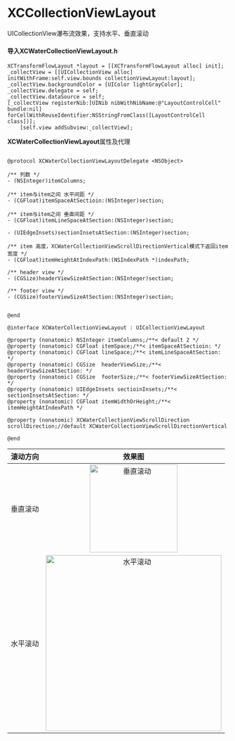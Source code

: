 # XCCollectionViewLayout
UICollectionView瀑布流效果，支持水平、垂直滚动

<h4>导入<b>XCWaterCollectionViewLayout.h</b></h4>

```Object-C
XCTransformFlowLayout *layout = [[XCTransformFlowLayout alloc] init];
_collectView = [[UICollectionView alloc] initWithFrame:self.view.bounds collectionViewLayout:layout];
_collectView.backgroundColor = [UIColor lightGrayColor];
_collectView.delegate = self;
_collectView.dataSource = self;
[_collectView registerNib:[UINib nibWithNibName:@"LayoutControlCell" bundle:nil] forCellWithReuseIdentifier:NSStringFromClass([LayoutControlCell class])];
    [self.view addSubview:_collectView];
```


<b>XCWaterCollectionViewLayout</b>属性及代理

```Object-C

@protocol XCWaterCollectionViewLayoutDelegate <NSObject>

/** 列数 */
- (NSInteger)itemColumns;

/** item与item之间 水平间距 */
- (CGFloat)itemSpaceAtSectioin:(NSInteger)section;

/** item与item之间 垂直间距 */
- (CGFloat)itemLineSpaceAtSection:(NSInteger)section;

- (UIEdgeInsets)sectionInsetsAtSection:(NSInteger)section;

/** item 高度，XCWaterCollectionViewScrollDirectionVertical模式下返回item宽度 */
- (CGFloat)itemHeightAtIndexPath:(NSIndexPath *)indexPath;

/** header view */
- (CGSize)headerViewSizeAtSection:(NSInteger)section;

/** footer view */
- (CGSize)footerViewSizeAtSection:(NSInteger)section;


@end

@interface XCWaterCollectionViewLayout : UICollectionViewLayout

@property (nonatomic) NSInteger itemColumns;/**< default 2 */
@property (nonatomic) CGFloat itemSpace;/**< itemSpaceAtSectioin: */
@property (nonatomic) CGFloat lineSpace;/**< itemLineSpaceAtSection: */
@property (nonatomic) CGSize  headerViewSize;/**< headerViewSizeAtSection: */
@property (nonatomic) CGSize  footerSize;/**< footerViewSizeAtSection: */
@property (nonatomic) UIEdgeInsets sectioinInsets;/**< sectionInsetsAtSection: */
@property (nonatomic) CGFloat itemWidthOrHeight;/**< itemHeightAtIndexPath */

@property (nonatomic) XCWaterCollectionViewScrollDirection scrollDirection;//default XCWaterCollectionViewScrollDirectionVertical

@end

```

|滚动方向|效果图|
|:-:|:-:|
|垂直滚动|<img src = "https://github.com/wangxiaocan/XCCollectionViewLayout/blob/master/Resources/vertical.gif" width = "200px" alt="垂直滚动"/>|
|水平滚动|<img src = "https://github.com/wangxiaocan/XCCollectionViewLayout/blob/master/Resources/horizontal.gif" width = "400px" alt="水平滚动"/>|
